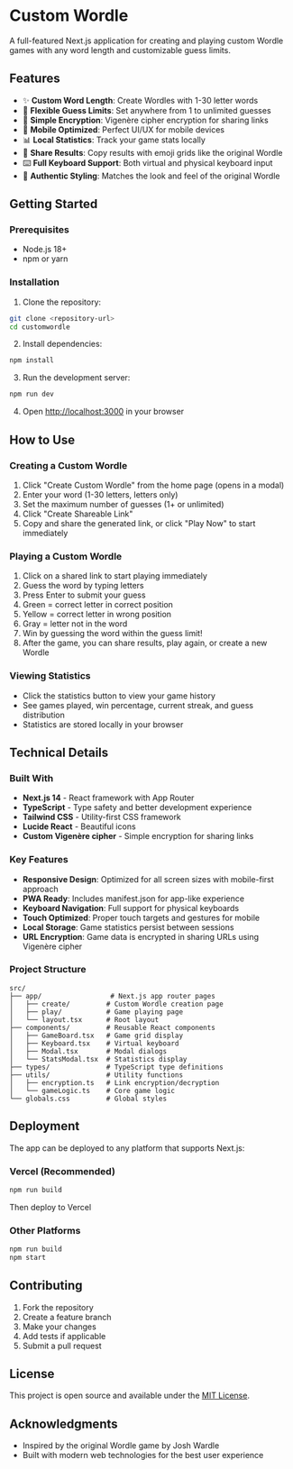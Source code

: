 # Custom Wordle

A full-featured Next.js application for creating and playing custom Wordle games with any word length and customizable guess limits.

## Features

- ✨ **Custom Word Length**: Create Wordles with 1-30 letter words
- 🎯 **Flexible Guess Limits**: Set anywhere from 1 to unlimited guesses
- 🔐 **Simple Encryption**: Vigenère cipher encryption for sharing links
- 📱 **Mobile Optimized**: Perfect UI/UX for mobile devices
- 📊 **Local Statistics**: Track your game stats locally
- 🎉 **Share Results**: Copy results with emoji grids like the original Wordle
- ⌨️ **Full Keyboard Support**: Both virtual and physical keyboard input
- 🎨 **Authentic Styling**: Matches the look and feel of the original Wordle

## Getting Started

### Prerequisites

- Node.js 18+ 
- npm or yarn

### Installation

1. Clone the repository:
```bash
git clone <repository-url>
cd customwordle
```

2. Install dependencies:
```bash
npm install
```

3. Run the development server:
```bash
npm run dev
```

4. Open [http://localhost:3000](http://localhost:3000) in your browser

## How to Use

### Creating a Custom Wordle

1. Click "Create Custom Wordle" from the home page (opens in a modal)
2. Enter your word (1-30 letters, letters only)
3. Set the maximum number of guesses (1+ or unlimited)
4. Click "Create Shareable Link"
5. Copy and share the generated link, or click "Play Now" to start immediately

### Playing a Custom Wordle

1. Click on a shared link to start playing immediately
2. Guess the word by typing letters
3. Press Enter to submit your guess
4. Green = correct letter in correct position
5. Yellow = correct letter in wrong position
6. Gray = letter not in the word
7. Win by guessing the word within the guess limit!
8. After the game, you can share results, play again, or create a new Wordle

### Viewing Statistics

- Click the statistics button to view your game history
- See games played, win percentage, current streak, and guess distribution
- Statistics are stored locally in your browser

## Technical Details

### Built With

- **Next.js 14** - React framework with App Router
- **TypeScript** - Type safety and better development experience
- **Tailwind CSS** - Utility-first CSS framework
- **Lucide React** - Beautiful icons
- **Custom Vigenère cipher** - Simple encryption for sharing links

### Key Features

- **Responsive Design**: Optimized for all screen sizes with mobile-first approach
- **PWA Ready**: Includes manifest.json for app-like experience
- **Keyboard Navigation**: Full support for physical keyboards
- **Touch Optimized**: Proper touch targets and gestures for mobile
- **Local Storage**: Game statistics persist between sessions
- **URL Encryption**: Game data is encrypted in sharing URLs using Vigenère cipher

### Project Structure

```
src/
├── app/                 # Next.js app router pages
│   ├── create/         # Custom Wordle creation page
│   ├── play/           # Game playing page
│   └── layout.tsx      # Root layout
├── components/         # Reusable React components
│   ├── GameBoard.tsx   # Game grid display
│   ├── Keyboard.tsx    # Virtual keyboard
│   ├── Modal.tsx       # Modal dialogs
│   └── StatsModal.tsx  # Statistics display
├── types/              # TypeScript type definitions
├── utils/              # Utility functions
│   ├── encryption.ts   # Link encryption/decryption
│   └── gameLogic.ts    # Core game logic
└── globals.css         # Global styles
```

## Deployment

The app can be deployed to any platform that supports Next.js:

### Vercel (Recommended)
```bash
npm run build
```
Then deploy to Vercel

### Other Platforms
```bash
npm run build
npm start
```

## Contributing

1. Fork the repository
2. Create a feature branch
3. Make your changes
4. Add tests if applicable
5. Submit a pull request

## License

This project is open source and available under the [MIT License](LICENSE).

## Acknowledgments

- Inspired by the original Wordle game by Josh Wardle
- Built with modern web technologies for the best user experience
